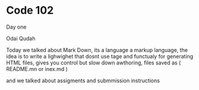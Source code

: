 # Code 102
Day one

Odai Qudah

Today we talked about Mark Down, its a language a markup language, the idea is to write a lighwighet that dosnt use tage and functualy for generating HTML files, gives you control but slow down awthoring, files saved as ( README.mn or inex.md ) 

and we talked about assigments and submmission instructions

